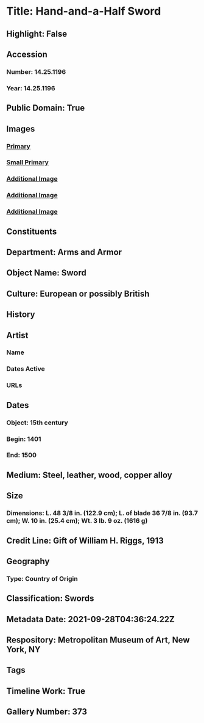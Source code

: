 # Title: Hand-and-a-Half Sword
## Highlight: False
## Accession
### Number: 14.25.1196
### Year: 14.25.1196
## Public Domain: True
## Images
### [Primary](https://images.metmuseum.org/CRDImages/aa/original/DP-15647-003.jpg)
### [Small Primary](https://images.metmuseum.org/CRDImages/aa/web-large/DP-15647-003.jpg)
### [Additional Image](https://images.metmuseum.org/CRDImages/aa/original/DP-15647-004.jpg)
### [Additional Image](https://images.metmuseum.org/CRDImages/aa/original/DP-15647-005.jpg)
### [Additional Image](https://images.metmuseum.org/CRDImages/aa/original/DP-15647-006.jpg)
## Constituents
## Department: Arms and Armor
## Object Name: Sword
## Culture: European or possibly British
## History
## Artist
### Name
### Dates Active
### URLs
## Dates
### Object: 15th century
### Begin: 1401
### End: 1500
## Medium: Steel, leather, wood, copper alloy
## Size
### Dimensions: L. 48 3/8 in. (122.9 cm); L. of blade 36 7/8 in. (93.7 cm); W. 10 in. (25.4 cm); Wt. 3 lb. 9 oz. (1616 g)
## Credit Line: Gift of William H. Riggs, 1913
## Geography
### Type: Country of Origin
## Classification: Swords
## Metadata Date: 2021-09-28T04:36:24.22Z
## Respository: Metropolitan Museum of Art, New York, NY
## Tags
## Timeline Work: True
## Gallery Number: 373